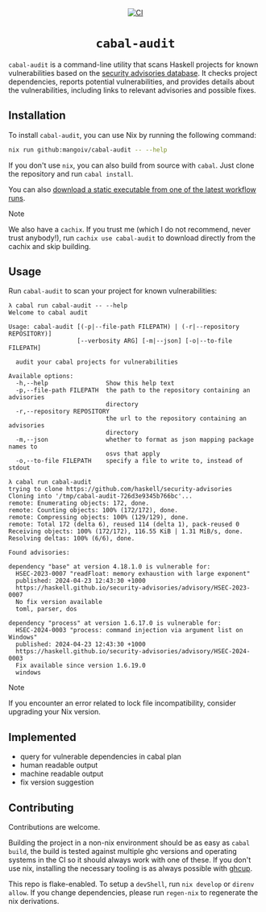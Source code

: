 <div align="center">
  <a href="https://github.com/mangoiv/cabal-audit/actions">
    <img src="https://github.com/mangoiv/cabal-audit/actions/workflows/cabal-audit.yml/badge.svg" alt="CI">
  </a>
  <h1> <code> cabal-audit </code> </h1>
</div>

`cabal-audit` is a command-line utility that scans Haskell projects for known vulnerabilities based on the 
[security advisories database](https://github.com/haskell/security-advisories). 
It checks project dependencies, reports potential vulnerabilities, and provides details about the vulnerabilities, including links to relevant 
advisories and possible fixes.

## Installation

To install `cabal-audit`, you can use Nix by running the following command:

```bash
nix run github:mangoiv/cabal-audit -- --help
```

If you don't use `nix`, you can also build from source with `cabal`. Just clone the repository and run `cabal install`.

You can also [download a static executable from one of the latest workflow runs](https://github.com/MangoIV/cabal-audit/releases/tag/nightly).

> [!Note]
> We also have a `cachix`. If you trust me (which I do not recommend, never trust anybody!), run `cachix use cabal-audit` to 
> download directly from the cachix and skip building.

## Usage

Run `cabal-audit` to scan your project for known vulnerabilities:

```console
λ cabal run cabal-audit -- --help
Welcome to cabal audit

Usage: cabal-audit [(-p|--file-path FILEPATH) | (-r|--repository REPOSITORY)] 
                   [--verbosity ARG] [-m|--json] [-o|--to-file FILEPATH]

  audit your cabal projects for vulnerabilities

Available options:
  -h,--help                Show this help text
  -p,--file-path FILEPATH  the path to the repository containing an advisories
                           directory
  -r,--repository REPOSITORY
                           the url to the repository containing an advisories
                           directory
  -m,--json                whether to format as json mapping package names to
                           osvs that apply
  -o,--to-file FILEPATH    specify a file to write to, instead of stdout
```

```console
λ cabal run cabal-audit
trying to clone https://github.com/haskell/security-advisories
Cloning into '/tmp/cabal-audit-726d3e9345b766bc'...
remote: Enumerating objects: 172, done.
remote: Counting objects: 100% (172/172), done.
remote: Compressing objects: 100% (129/129), done.
remote: Total 172 (delta 6), reused 114 (delta 1), pack-reused 0
Receiving objects: 100% (172/172), 116.55 KiB | 1.31 MiB/s, done.
Resolving deltas: 100% (6/6), done.

Found advisories:

dependency "base" at version 4.18.1.0 is vulnerable for:
  HSEC-2023-0007 "readFloat: memory exhaustion with large exponent"
  published: 2024-04-23 12:43:30 +1000
  https://haskell.github.io/security-advisories/advisory/HSEC-2023-0007
  No fix version available
  toml, parser, dos

dependency "process" at version 1.6.17.0 is vulnerable for:
  HSEC-2024-0003 "process: command injection via argument list on Windows"
  published: 2024-04-23 12:43:30 +1000
  https://haskell.github.io/security-advisories/advisory/HSEC-2024-0003
  Fix available since version 1.6.19.0
  windows
```

> [!Note]
> If you encounter an error related to lock file incompatibility, consider upgrading your Nix version.

## Implemented

- query for vulnerable dependencies in cabal plan
- human readable output
- machine readable output 
- fix version suggestion

## Contributing

Contributions are welcome. 

Building the project in a non-nix environment should be as easy as `cabal build`, the build is tested against multiple ghc versions and operating systems in the CI so it should always work with one of these. If you don't use nix, installing the necessary tooling is as always possible with [ghcup](https://www.haskell.org/ghcup/).

This repo is flake-enabled. To setup a `devShell`, run `nix develop` or `direnv allow`.
If you change dependencies, please run `regen-nix` to regenerate the nix derivations.
